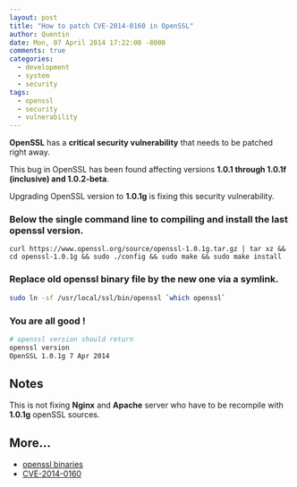 ```yaml
---
layout: post
title: "How to patch CVE-2014-0160 in OpenSSL"
author: Quentin
date: Mon, 07 April 2014 17:22:00 -8000
comments: true
categories:
  - development
  - system
  - security
tags:
  - openssl
  - security
  - vulnerability
---
```


**OpenSSL** has a **critical security vulnerability** that needs to be patched right away.

This bug in OpenSSL has been found affecting versions **1.0.1 through 1.0.1f (inclusive) and 1.0.2-beta**.

Upgrading OpenSSL version to **1.0.1g** is fixing this security vulnerability.

### Below the **single command line** to compiling and install the **last openssl version**.

```
curl https://www.openssl.org/source/openssl-1.0.1g.tar.gz | tar xz && cd openssl-1.0.1g && sudo ./config && sudo make && sudo make install
```

### Replace old openssl binary file by the new one via a symlink.

```sh
sudo ln -sf /usr/local/ssl/bin/openssl `which openssl`
```

### You are all good !

```sh
# openssl version should return
openssl version
OpenSSL 1.0.1g 7 Apr 2014
```

## Notes

This is not fixing **Nginx** and **Apache** server who have to be recompile with **1.0.1g** openSSL sources.

## More...

- [openssl binaries][1]
- [CVE-2014-0160][2]

[1]: https://www.openssl.org/source/
[2]: http://cve.mitre.org/cgi-bin/cvename.cgi?name=CVE-2014-0160
